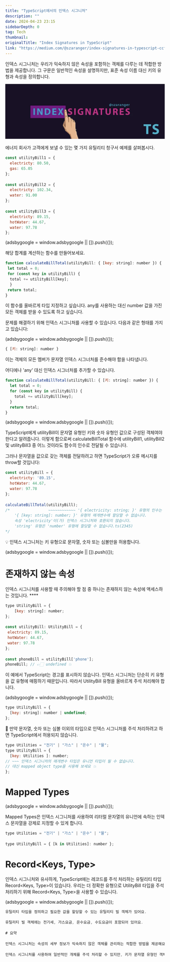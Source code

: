 ```yaml
---
title: "TypeScript에서의 인덱스 시그니처"
description: ""
date: 2024-04-23 23:15
sidebarDepth: 0
tag: Tech
thumbnail: 
originalTitle: "Index Signatures in TypeScript"
link: "https://medium.com/@szaranger/index-signatures-in-typescript-ccfffc097913"
---
```



인덱스 시그니처는 우리가 익숙하지 않은 속성을 포함하는 객체를 다루는 데 적합한 방법을 제공합니다. 그 구문은 일반적인 속성을 설명하지만, 표준 속성 이름 대신 키의 유형과 속성을 정의합니다.

![인덱스 시그니처](./img/IndexSignaturesinTypeScript_0.png)

에너지 회사가 고객에게 보낼 수 있는 몇 가지 유틸리티 청구서 예제를 살펴봅시다.

```js
const utilityBill1 = {
  electricty: 80.50,
  gas: 65.05
};

const utilityBill2 = {
  electricty: 102.34,
  water: 91.00
};

const utilityBill3 = {
  electricty: 89.15,
  hotWater: 44.67,
  water: 97.78
};
```

<!-- ui-log 수평형 -->
<ins class="adsbygoogle"
  style="display:block"
  data-ad-client="ca-pub-4877378276818686"
  data-ad-slot="9743150776"
  data-ad-format="auto"
  data-full-width-responsive="true"></ins>
<component is="script">
(adsbygoogle = window.adsbygoogle || []).push({});
</component>

해당 합계를 계산하는 함수를 만들어보세요.

```js
function calculateBillTotal(utilityBill: { [key: string]: number }) {
 let total = 0;
 for (const key in utilityBill) {
  total += utilityBill[key];
  }
 return total;
}
```

이 함수를 올바르게 타입 지정하고 싶습니다. any를 사용하는 대신 number 값을 가진 모든 객체를 받을 수 있도록 하고 싶습니다.

문제를 해결하기 위해 인덱스 시그니처를 사용할 수 있습니다. 다음과 같은 형태를 가지고 있습니다:

<!-- ui-log 수평형 -->
<ins class="adsbygoogle"
  style="display:block"
  data-ad-client="ca-pub-4877378276818686"
  data-ad-slot="9743150776"
  data-ad-format="auto"
  data-full-width-responsive="true"></ins>
<component is="script">
(adsbygoogle = window.adsbygoogle || []).push({});
</component>

```js
{ [키: string]: number }
```

이는 객체의 모든 멤버가 문자열 인덱스 시그너처를 준수해야 함을 나타냅니다.

어디에나 'any' 대신 인덱스 시그너처를 추가할 수 있습니다.

```js
function calculateBillTotal(utilityBill: { [키: string]: number }) {
  let total = 0;
  for (const key in utilityBill) {
    total += utilityBill[key]; 
  }
  return total;
}
```

<!-- ui-log 수평형 -->
<ins class="adsbygoogle"
  style="display:block"
  data-ad-client="ca-pub-4877378276818686"
  data-ad-slot="9743150776"
  data-ad-format="auto"
  data-full-width-responsive="true"></ins>
<component is="script">
(adsbygoogle = window.adsbygoogle || []).push({});
</component>

TypeScript에게 utilityBill이 문자열 유형인 키와 숫자 유형인 값으로 구성된 객체여야 한다고 알려줍니다. 이렇게 함으로써 calculateBillTotal 함수에 utilityBill1, utilityBill2 및 utilityBill3 중 어느 것이라도 함수의 인수로 전달될 수 있습니다.

그러나 문자열을 값으로 갖는 객체를 전달하려고 하면 TypeScript가 오류 메시지를 throw할 것입니다:

```js
const utilityBill = {
  electricty: '89.15',
  hotWater: 44.67,
  water: 97.78 
};

calculateBillTotal(utilityBill);
/*                 ~~~~~~~~~~~~ '{ electricity: string; }' 유형의 인수는 
    '{ [key: string]: number; }' 유형의 매개변수에 할당할 수 없습니다.
    속성 'electricity'이(가) 인덱스 시그니처와 호환되지 않습니다.
    'string' 유형은 'number' 유형에 할당할 수 없습니다.ts(2345)
*/
```

💡 인덱스 시그니처는 키 유형으로 문자열, 숫자 또는 심볼만을 허용합니다.

<!-- ui-log 수평형 -->
<ins class="adsbygoogle"
  style="display:block"
  data-ad-client="ca-pub-4877378276818686"
  data-ad-slot="9743150776"
  data-ad-format="auto"
  data-full-width-responsive="true"></ins>
<component is="script">
(adsbygoogle = window.adsbygoogle || []).push({});
</component>

# 존재하지 않는 속성

인덱스 시그니처를 사용할 때 주의해야 할 점 중 하나는 존재하지 않는 속성에 액세스하는 것입니다. ****

```js
type UtilityBill = {
    [key: string]: number;
};

const utilityBill: UtilityBill = {
 electricty: 89.15,
 hotWater: 44.67,
 water: 97.78
};

const phoneBill = utilityBill['phone'];
phoneBill; // 👉🏻 undefined 💥
```

이 예에서 TypeScript는 경고를 표시하지 않습니다. 인덱스 시그니처는 단순히 키 유형을 값 유형에 매핑하기 때문입니다. 따라서 UtilityBill 유형을 올바르게 주석 처리해야 합니다.

<!-- ui-log 수평형 -->
<ins class="adsbygoogle"
  style="display:block"
  data-ad-client="ca-pub-4877378276818686"
  data-ad-slot="9743150776"
  data-ad-format="auto"
  data-full-width-responsive="true"></ins>
<component is="script">
(adsbygoogle = window.adsbygoogle || []).push({});
</component>

```js
type UtilityBill = {
  [key: string]: number | undefined;
};
```

🚨 만약 문자열, 숫자 또는 심볼 이외의 타입으로 인덱스 시그니처를 주석 처리하려고 하면 TypeScript에서 허용되지 않습니다.

```js
type Utilities = "전기" | "가스" | "온수" | "물";
type UtilityBill = {
  [key: Utilities ]: number;
// ~~~ 인덱스 시그니처의 매개변수 타입은 유니언 타입이 될 수 없습니다.
// 대신 mapped object type을 사용해 보세요 💥
};
```

# Mapped Types

<!-- ui-log 수평형 -->
<ins class="adsbygoogle"
  style="display:block"
  data-ad-client="ca-pub-4877378276818686"
  data-ad-slot="9743150776"
  data-ad-format="auto"
  data-full-width-responsive="true"></ins>
<component is="script">
(adsbygoogle = window.adsbygoogle || []).push({});
</component>

Mapped Types은 인덱스 시그니처를 사용하여 리터럴 문자열의 유니언에 속하는 인덱스 문자열을 강제로 지정할 수 있게 합니다.

```js
type Utilities = "전기" | "가스" | "온수" | "물";

type UtilityBill = { [k in Utilities]: number };
```

# Record<Keys, Type>

인덱스 시그니처와 유사하게, TypeScript에는 레코드를 주석 처리하는 유틸리티 타입 Record<Keys, Type>이 있습니다. 우리는 더 정확한 유형으로 UtilityBill 타입을 주석 처리하기 위해 Record<Keys, Type>을 사용할 수 있습니다.

<!-- ui-log 수평형 -->
<ins class="adsbygoogle"
  style="display:block"
  data-ad-client="ca-pub-4877378276818686"
  data-ad-slot="9743150776"
  data-ad-format="auto"
  data-full-width-responsive="true"></ins>
<component is="script">
(adsbygoogle = window.adsbygoogle || []).push({});
</component>

```js
유틸리티 타입을 정의하고 필요한 값을 할당할 수 있는 유틸리티 빌 객체가 있어요. 

유틸리티 빌 객체에는 전기세, 가스요금, 온수요금, 수도요금이 포함되어 있어요.

# 요약

인덱스 시그니처는 속성의 세부 정보가 익숙하지 않은 객체를 관리하는 적합한 방법을 제공해요. 문법은 일반 속성을 설명하지만 일반적인 속성 이름을 작성하는 대신 키의 유형과 속성을 정의해요.

인덱스 시그니처를 사용하여 일반적인 개체를 주석 처리할 수 있지만, 키가 문자열 유형인 객체를 주석 처리하는 경우 Mapped Types 또는 Record`Keys, Type` 유틸리티 타입을 사용하여 키로 사용된 문자열 리터럴의 유니언을 포함하는 객체를 주석 처리할 수 있어요.
```
